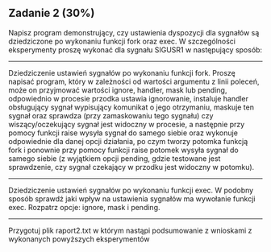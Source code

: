 ## Zadanie 2 (30%)
Napisz program demonstrujący, czy ustawienia dyspozycji dla sygnałów są dziedziczone po wykonaniu funkcji fork oraz exec.
W szczególności eksperymenty proszę wykonać dla sygnału SIGUSR1 w następujący sposób:
- - - - - 
Dziedziczenie ustawień sygnałów po wykonaniu funkcji fork. Proszę napisać program, który w zależności od wartości argumentu z linii poleceń, 
może on przyjmować wartości ignore, handler, mask lub pending, odpowiednio w procesie przodka ustawia ignorowanie, instaluje handler 
obsługujący sygnał wypisujący komunikat o jego otrzymaniu, maskuje ten sygnał oraz sprawdza (przy zamaskowaniu tego sygnału) czy wiszący/oczekujący 
sygnał jest widoczny w procesie, a następnie przy pomocy funkcji raise wysyła sygnał do samego siebie oraz wykonuje odpowiednie dla danej opcji 
działania, po czym tworzy potomka funkcją fork i ponownie przy pomocy funkcji raise potomek wysyła sygnał do samego siebie (z wyjątkiem opcji pending,
 gdzie testowane jest sprawdzenie, czy sygnał czekający w przodku jest widoczny w potomku).
- - - - - 
Dziedziczenie ustawień sygnałów po wykonaniu funkcji exec. W podobny sposób sprawdź jaki wpływ na ustawienia sygnałów ma wywołanie funkcji exec.
Rozpatrz opcje:  ignore, mask i pending.
- - - - - 
Przygotuj plik raport2.txt w którym nastąpi podsumowanie z wnioskami z wykonanych powyższych eksperymentów
